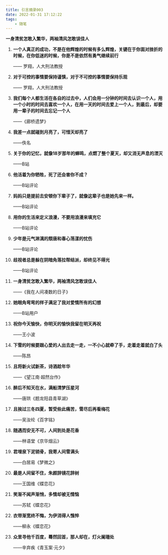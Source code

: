 ```yaml
---
title: 引言摘录003
date: 2022-01-31 17:12:22
tags:
    - 随笔
---
```

**一身清贫怎敢入繁华，两袖清风怎敢误佳人**
<!--more-->
1. **一个人真正的成功，不是在他辉煌的时候有多么辉煌，关键在于你面对挫折的时候，在你低迷的时候，你是不是依然有勇气继续前行**

   —— 罗翔，人大刑法教授

2. **对于可控的事情要保持谨慎，对于不可控的事情要保持乐观**

   —— 罗翔，人大刑法教授

3. **我们每个人都生活在各自的过去中，人们会用一分钟的时间去认识一个人，用一个小时的时间去喜欢一个人，在用一天的时间去爱上一个人，到最后，却要用一辈子的时间去忘记一个人**

   ——《廊桥遗梦》

4. **我差一点就碰到月亮了，可惜天却亮了**

   ——佚名

5. **关于你的记忆，就像18岁那年的蝉鸣，点燃了整个夏天，却又消无声息的湮灭**

   ——B站

6. **他活着为你牺牲，死了还会害你不成？**

   ——B站评论

7. **妈妈只是提前去安顿你下辈子了，就像这辈子也是她先来一样。**

   ——B站评论

8. **用你的生活来定义浪漫，不要用浪漫来填充它**

   ——B站评论

9. **少年是元气淋漓的颓唐和春心荡漾的忧伤**

   ——B站评论

10. **歧视者总是躲在阴暗角落拉帮结派，却终见不得光**

    ——B站评论

11. **一身清贫怎敢入繁华，两袖清风怎敢误佳人**

    ——《我在人间凑数的日子》

12. **她眼角弯弯的样子满足了我对爱情所有的幻想**

    ——B站用户

13. **祝你今天愉快，你明天的愉快我留在明天再祝**

    ——王小波

14. **下雪的时候要跟心爱的人出去走一走，一不小心就牵了手，走着走着就白了头**

    ——陈昂

15. **且将新火试新茶，诗酒趁年华**

    ——《望江南·超然台作》

16. **醉后不知天在水，满船清梦压星河**

    ——唐珙《题龙阳县青草湖》

17. **且挨过三冬四夏，暂受些此痛苦，雪尽后再看梅花**

    ——吴汝纶《百字铭》

18. **随遇而安无不可，人间到处是花香**

    ——林语堂《京华烟云》

19. **君埋泉下泥销骨，我寄人间雪满头**

    ——白居易《梦微之》

20. **最是人间留不住，朱颜辞镜花辞树**

    ——王国维《蝶恋花》

21. **笑渐不闻声渐悄，多情却被无情恼**

    ——苏轼《蝶恋花》

22. **衣带渐宽终不悔，为伊消得人憔悴**

    ——柳永《蝶恋花》

23. **众里寻他千百度，蓦然回首，那人却在，灯火阑珊处**

    ——辛弃疾《青玉案·元夕》
